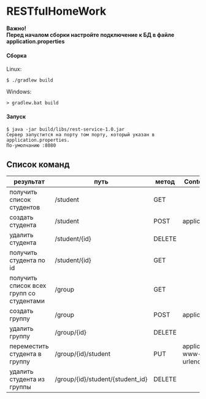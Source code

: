 # RESTfulHomeWork

**<span color="orange">Важно!</span><br>Перед началом сборки настройте подключение к БД в файле application.properties**

#### Сборка

Linux:
```
$ ./gradlew build
```
Windows:
```
> gradlew.bat build
```

#### Запуск
```
$ java -jar build/libs/rest-service-1.0.jar
Сервер запустится на порту том порту, который указан в application.properties.
По-умолчанию :8080
```
## Список команд
результат | путь | метод | Content-Type | параметры
-------|------|--------|------|--------
получить список студентов | /student | GET | |
создать студента | /student | POST | application/json | {"first_name":"","last_name":""}
удалить студента | /student/{id} | DELETE | | id студента
получить студента по id | /student/{id} | GET | | id студента
получить список всех групп со студентами | /group | GET | |
создать группу | /group | POST | application/json | {"number":""}
удалить группу | /group/{id} | DELETE | | id группы
переместить студента в группу | /group/{id}/student | PUT | application/x-www-form-urlencoded | id группы, student_id=""
удалить студента из группы | /group/{id}/student/{student_id} | DELETE | | id группы; {student_id} - id студента
